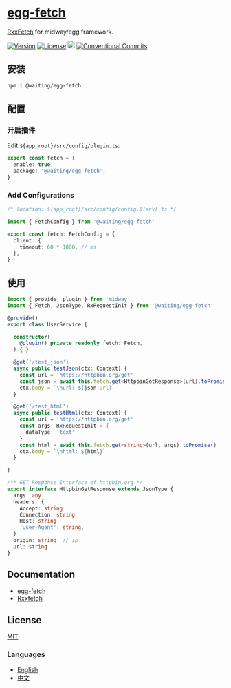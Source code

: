 # [egg-fetch]

[RxxFetch](https://www.npmjs.com/package/rxxfetch) for midway/egg framework.


[![Version](https://img.shields.io/npm/v/@waiting/egg-fetch.svg)](https://www.npmjs.com/package/@waiting/egg-fetch)
[![License](https://img.shields.io/badge/license-MIT-blue.svg)](https://opensource.org/licenses/MIT)
![](https://img.shields.io/badge/lang-TypeScript-blue.svg)
[![Conventional Commits](https://img.shields.io/badge/Conventional%20Commits-1.0.0-yellow.svg)](https://conventionalcommits.org)


## 安装
```sh
npm i @waiting/egg-fetch
```


## 配置

### 开启插件

Edit `${app_root}/src/config/plugin.ts`:

```ts
export const fetch = {
  enable: true,
  package: '@waiting/egg-fetch',
}
```

### Add Configurations

```ts
/* location: ${app_root}/src/config/config.${env}.ts */

import { FetchConfig } from '@waiting/egg-fetch'

export const fetch: FetchConfig = {
  client: {
    timeout: 60 * 1000, // ms
  },
}
```


## 使用

```ts
import { provide, plugin } from 'midway'
import { Fetch, JsonType, RxRequestInit } from '@waiting/egg-fetch'

@provide()
export class UserService {

  constructor(
    @plugin() private readonly fetch: Fetch,
  ) { }

  @get('/test_json')
  async public testJson(ctx: Context) {
    const url = 'https://httpbin.org/get'
    const json = await this.fetch.get<HttpbinGetResponse>(url).toPromise()
    ctx.body = `\nurl: ${json.url}`
  }

  @get('/test_html')
  async public testHtml(ctx: Context) {
    const url = 'https://httpbin.org/get'
    const args: RxRequestInit = {
      dataType: 'text'
    }
    const html = await this.fetch.get<string>(url, args).toPromise()
    ctx.body = `\nhtml: ${html}`
  }

}

/** GET Response Interface of httpbin.org */
export interface HttpbinGetResponse extends JsonType {
  args: any
  headers: {
    Accept: string
    Connection: string
    Host: string
    'User-Agent': string,
  }
  origin: string  // ip
  url: string
}
```


## Documentation
- [egg-fetch]
- [Rxxfetch]


## License
[MIT](LICENSE)


### Languages
- [English](README.md)
- [中文](README.zh-CN.md)



[egg-fetch]: https://waitingsong.github.io/egg-fetch/
[Rxxfetch]: https://waitingsong.github.io/rxxfetch/

